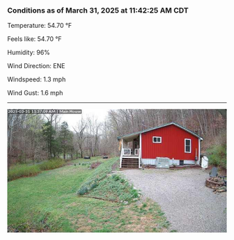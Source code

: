 ### Conditions as of March 31, 2025 at 11:42:25 AM CDT 

Temperature: 54.70 &deg;F

Feels like: 54.70 &deg;F

Humidity: 96%

Wind Direction: ENE

Windspeed: 1.3 mph

Wind Gust: 1.6 mph

---

<img src="./images/latest.jpeg"/>

